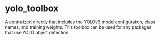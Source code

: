 # yolo_toolbox
A centralized directly that includes the YOLOv3 model configuration, class names, and training weights. This toolbox can be used for any packages that use YOLO object detection.
